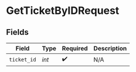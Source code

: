 # GetTicketByIDRequest


## Fields

| Field              | Type               | Required           | Description        |
| ------------------ | ------------------ | ------------------ | ------------------ |
| `ticket_id`        | *int*              | :heavy_check_mark: | N/A                |